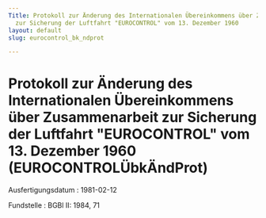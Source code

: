 ```yaml
---
Title: Protokoll zur Änderung des Internationalen Übereinkommens über Zusammenarbeit
  zur Sicherung der Luftfahrt "EUROCONTROL" vom 13. Dezember 1960
layout: default
slug: eurocontrol_bk_ndprot

---
```


# Protokoll zur Änderung des Internationalen Übereinkommens über Zusammenarbeit zur Sicherung der Luftfahrt "EUROCONTROL" vom 13. Dezember 1960 (EUROCONTROLÜbkÄndProt)

Ausfertigungsdatum
:   1981-02-12

Fundstelle
:   BGBl II: 1984, 71

